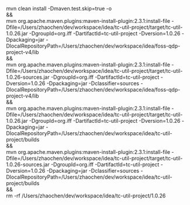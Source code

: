 mvn clean install -Dmaven.test.skip=true -o \
&& \
mvn org.apache.maven.plugins:maven-install-plugin:2.3.1:install-file -Dfile=/Users/zhaochen/dev/workspace/idea/tc-util-project/target/tc-util-1.0.26.jar -DgroupId=org.iff -DartifactId=tc-util-project -Dversion=1.0.26 -Dpackaging=jar -DlocalRepositoryPath=/Users/zhaochen/dev/workspace/idea/foss-qdp-project-v4/lib \
&& \
mvn org.apache.maven.plugins:maven-install-plugin:2.3.1:install-file -Dfile=/Users/zhaochen/dev/workspace/idea/tc-util-project/target/tc-util-1.0.26-sources.jar -DgroupId=org.iff -DartifactId=tc-util-project -Dversion=1.0.26 -Dpackaging=jar -Dclassifier=sources -DlocalRepositoryPath=/Users/zhaochen/dev/workspace/idea/foss-qdp-project-v4/lib \
&& \
mvn org.apache.maven.plugins:maven-install-plugin:2.3.1:install-file -Dfile=/Users/zhaochen/dev/workspace/idea/tc-util-project/target/tc-util-1.0.26.jar -DgroupId=org.iff -DartifactId=tc-util-project -Dversion=1.0.26 -Dpackaging=jar -DlocalRepositoryPath=/Users/zhaochen/dev/workspace/idea/tc-util-project/builds \
&& \
mvn org.apache.maven.plugins:maven-install-plugin:2.3.1:install-file -Dfile=/Users/zhaochen/dev/workspace/idea/tc-util-project/target/tc-util-1.0.26-sources.jar -DgroupId=org.iff -DartifactId=tc-util-project -Dversion=1.0.26 -Dpackaging=jar -Dclassifier=sources -DlocalRepositoryPath=/Users/zhaochen/dev/workspace/idea/tc-util-project/builds \
&& \
rm -rf /Users/zhaochen/dev/workspace/idea/tc-util-project/1.0.26



